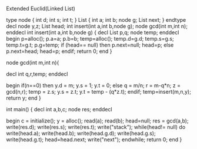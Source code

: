 Extended Euclid(Linked List)  

type
  node
  {
    int d;
    int s;
    int t;
  }
  List
  {
    int a;
    int b;
    node g;
    List next;
  }
endtype
decl
  node y,z;
  List head;
  int insert(int a,int b,node g);
  node gcd(int m,int n);
enddecl
int insert(int a,int b,node g)
{
  decl
    List p,q;
    node temp;
  enddecl
  begin
      p=alloc();
      p.a=a;
      p.b=b;
      temp=alloc();
      temp.d=g.d;
      temp.s=g.s;
      temp.t=g.t;
      p.g=temp;
      if (head== null) then
          p.next=null;
          head=p;
      else
          p.next=head;
          head=p;
      endif;
  return 0;
  end
}

node gcd(int m,int n){

  decl
    int q,r,temp;
  enddecl

  begin
    if(n==0) then
        y.d = m;
        y.s = 1;
        y.t = 0;
    else
        q = m/n;
        r = m-q\*n;
        z = gcd(n,r);
        temp = z.s;
        y.s = z.t;
        y.t = temp - (q\*z.t);
    endif;
    temp=insert(m,n,y);
    return y;
  end
}

int main()
{
  decl
    int a,b,c;
    node res;
  enddecl

  begin
    c = initialize();
    y = alloc();
    read(a);
    read(b);
    head=null;
    res = gcd(a,b);
    write(res.d);
    write(res.s);
    write(res.t);
    write("stack");
    while(head!= null) do
        write(head.a);
        write(head.b);
        write(head.g.d);
        write(head.g.s);
        write(head.g.t);
        head=head.next;
        write("next");
    endwhile;
    return 0;
  end
}